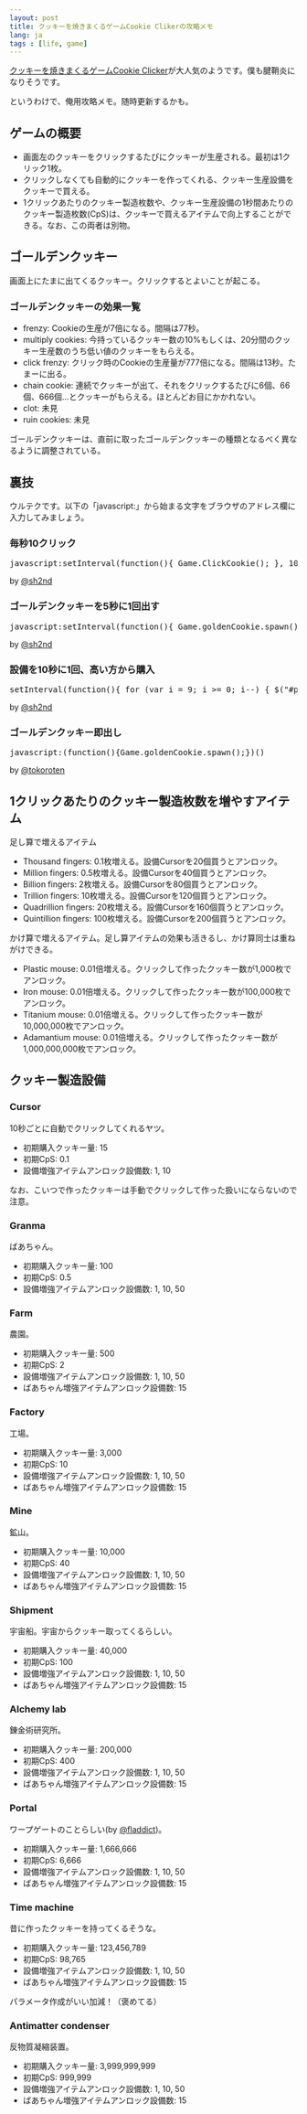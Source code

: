 ```yaml
---
layout: post
title: クッキーを焼きまくるゲームCookie Clikerの攻略メモ
lang: ja
tags : [life, game]
---
```

[クッキーを焼きまくるゲームCookie Clicker](http://orteil.dashnet.org/cookieclicker/)が大人気のようです。僕も腱鞘炎になりそうです。

というわけで、俺用攻略メモ。随時更新するかも。

## ゲームの概要

- 画面左のクッキーをクリックするたびにクッキーが生産される。最初は1クリック1枚。
- クリックしなくても自動的にクッキーを作ってくれる、クッキー生産設備をクッキーで買える。
- 1クリックあたりのクッキー製造枚数や、クッキー生産設備の1秒間あたりのクッキー製造枚数(CpS)は、クッキーで買えるアイテムで向上することができる。なお、この両者は別物。

## ゴールデンクッキー

画面上にたまに出てくるクッキー。クリックするとよいことが起こる。

### ゴールデンクッキーの効果一覧

- frenzy: Cookieの生産が7倍になる。間隔は77秒。
- multiply cookies: 今持っているクッキー数の10%もしくは、20分間のクッキー生産数のうち低い値のクッキーをもらえる。
- click frenzy: クリック時のCookieの生産量が777倍になる。間隔は13秒。たまーに出る。
- chain cookie: 連続でクッキーが出て、それをクリックするたびに6個、66個、666個…とクッキーがもらえる。ほとんどお目にかかれない。
- clot: 未見
- ruin cookies: 未見

ゴールデンクッキーは、直前に取ったゴールデンクッキーの種類となるべく異なるように調整されている。

## 裏技

ウルテクです。以下の「javascript:」から始まる文字をブラウザのアドレス欄に入力してみましょう。

### 毎秒10クリック

<pre class="prettyprint lang-ini">
javascript:setInterval(function(){ Game.ClickCookie(); }, 100);
</pre>

by [@sh2nd](http://dbstudy.info/temp/cookie.txt)

### ゴールデンクッキーを5秒に1回出す

<pre class="prettyprint lang-ini">
javascript:setInterval(function(){ Game.goldenCookie.spawn(); Game.goldenCookie.click(); }, 5000);
</pre>

by [@sh2nd](http://dbstudy.info/temp/cookie.txt)

### 設備を10秒に1回、高い方から購入

<pre class="prettyprint lang-ini">
setInterval(function(){ for (var i = 9; i >= 0; i--) { $("#product" + i).click(); } }, 10000);
</pre>

by [@sh2nd](http://dbstudy.info/temp/cookie.txt)

### ゴールデンクッキー即出し

<pre class="prettyprint lang-ini">
javascript:(function(){Game.goldenCookie.spawn();})()
</pre>

by [@tokoroten](https://twitter.com/tokoroten/statuses/379283461493637120)

## 1クリックあたりのクッキー製造枚数を増やすアイテム

足し算で増えるアイテム

- Thousand fingers: 0.1枚増える。設備Cursorを20個買うとアンロック。
- Million fingers: 0.5枚増える。設備Cursorを40個買うとアンロック。
- Billion fingers: 2枚増える。設備Cursorを80個買うとアンロック。
- Trillion fingers: 10枚増える。設備Cursorを120個買うとアンロック。
- Quadrillion fingers: 20枚増える。設備Cursorを160個買うとアンロック。
- Quintillion fingers: 100枚増える。設備Cursorを200個買うとアンロック。

かけ算で増えるアイテム。足し算アイテムの効果も活きるし、かけ算同士は重ねがけできる。

- Plastic mouse: 0.01倍増える。クリックして作ったクッキー数が1,000枚でアンロック。
- Iron mouse: 0.01倍増える。クリックして作ったクッキー数が100,000枚でアンロック。
- Titanium mouse: 0.01倍増える。クリックして作ったクッキー数が10,000,000枚でアンロック。
- Adamantium mouse: 0.01倍増える。クリックして作ったクッキー数が1,000,000,000枚でアンロック。

## クッキー製造設備

### Cursor

10秒ごとに自動でクリックしてくれるヤツ。

- 初期購入クッキー量: 15
- 初期CpS: 0.1
- 設備増強アイテムアンロック設備数: 1, 10

なお、こいつで作ったクッキーは手動でクリックして作った扱いにならないので注意。

### Granma

ばあちゃん。

- 初期購入クッキー量: 100
- 初期CpS: 0.5
- 設備増強アイテムアンロック設備数: 1, 10, 50

### Farm

農園。

- 初期購入クッキー量: 500
- 初期CpS: 2
- 設備増強アイテムアンロック設備数: 1, 10, 50
- ばあちゃん増強アイテムアンロック設備数: 15

### Factory

工場。

- 初期購入クッキー量: 3,000
- 初期CpS: 10
- 設備増強アイテムアンロック設備数: 1, 10, 50
- ばあちゃん増強アイテムアンロック設備数: 15

### Mine

鉱山。

- 初期購入クッキー量: 10,000
- 初期CpS: 40
- 設備増強アイテムアンロック設備数: 1, 10, 50
- ばあちゃん増強アイテムアンロック設備数: 15

### Shipment

宇宙船。宇宙からクッキー取ってくるらしい。

- 初期購入クッキー量: 40,000
- 初期CpS: 100
- 設備増強アイテムアンロック設備数: 1, 10, 50
- ばあちゃん増強アイテムアンロック設備数: 15

### Alchemy lab

錬金術研究所。

- 初期購入クッキー量: 200,000
- 初期CpS: 400
- 設備増強アイテムアンロック設備数: 1, 10, 50
- ばあちゃん増強アイテムアンロック設備数: 15

### Portal

ワープゲートのことらしい(by [@fladdict](https://twitter.com/fladdict))。

- 初期購入クッキー量: 1,666,666
- 初期CpS: 6,666
- 設備増強アイテムアンロック設備数: 1, 10, 50
- ばあちゃん増強アイテムアンロック設備数: 15

### Time machine

昔に作ったクッキーを持ってくるそうな。

- 初期購入クッキー量: 123,456,789
- 初期CpS: 98,765
- 設備増強アイテムアンロック設備数: 1, 10, 50
- ばあちゃん増強アイテムアンロック設備数: 15

パラメータ作成がいい加減！（褒めてる）

### Antimatter condenser

反物質凝縮装置。

- 初期購入クッキー量: 3,999,999,999
- 初期CpS: 999,999
- 設備増強アイテムアンロック設備数: 1, 10, 50
- ばあちゃん増強アイテムアンロック設備数: 15
